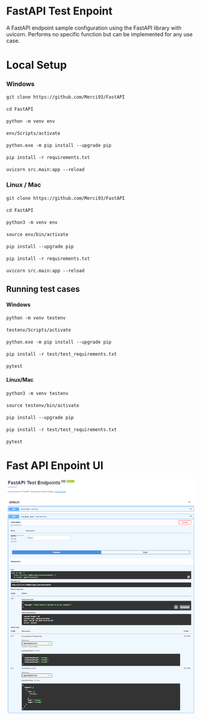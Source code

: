 # FastAPI Test Enpoint
A FastAPI endpoint sample configuration using the FastAPI library with uvicorn. Performs no specific function but can be implemented for any use case.

# Local Setup
### Windows
```
git clone https://github.com/Merci93/FastAPI

cd FastAPI

python -m venv env

env/Scripts/activate

python.exe -m pip install --upgrade pip

pip install -r requirements.txt

uvicorn src.main:app --reload
```

### Linux / Mac
```
git clone https://github.com/Merci93/FastAPI

cd FastAPI

python3 -m venv env

source env/bin/activate

pip install --upgrade pip

pip install -r requirements.txt

uvicorn src.main:app --reload
```


## Running test cases
#### Windows
```
python -m venv testenv

testenv/Scripts/activate

python.exe -m pip install --upgrade pip

pip install -r test/test_requirements.txt

pytest
```

#### Linux/Mac
```
python3 -m venv testenv

source testenv/bin/activate

pip install --upgrade pip

pip install -r test/test_requirements.txt

pytest
```

# Fast API Enpoint UI
![](image/api_enpoint.png)

